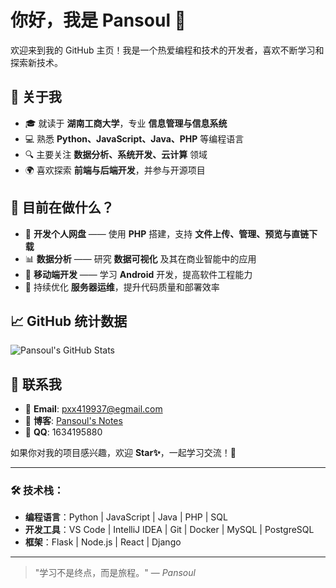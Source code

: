 # 你好，我是 Pansoul 👋

欢迎来到我的 GitHub 主页！我是一个热爱编程和技术的开发者，喜欢不断学习和探索新技术。  

## 🚀 关于我
- 🎓 就读于 **湖南工商大学**，专业 **信息管理与信息系统**  
- 💻 熟悉 **Python、JavaScript、Java、PHP** 等编程语言  
- 🔍 主要关注 **数据分析、系统开发、云计算** 领域  
- 🌍 喜欢探索 **前端与后端开发**，并参与开源项目  

## 🌱 目前在做什么？
- 📌 **开发个人网盘** —— 使用 **PHP** 搭建，支持 **文件上传、管理、预览与直链下载**  
- 📊 **数据分析** —— 研究 **数据可视化** 及其在商业智能中的应用  
- 📱 **移动端开发** —— 学习 **Android** 开发，提高软件工程能力  
- 🔧 持续优化 **服务器运维**，提升代码质量和部署效率  

## 📈 GitHub 统计数据
![Pansoul's GitHub Stats](https://github-readme-stats.vercel.app/api?username=pansoul1&show_icons=true&count_private=true&hide=prs&theme=radical)  

## 📣 联系我
- 📧 **Email**: pxx419937@egmail.com  
- 🔗 **博客**: [Pansoul's Notes](https://pansoul.site)  
- 💬 **QQ**: 1634195880 

如果你对我的项目感兴趣，欢迎 **Star✨**，一起学习交流！🚀  

---

### 🛠 技术栈：
- **编程语言**：Python | JavaScript | Java | PHP | SQL  
- **开发工具**：VS Code | IntelliJ IDEA | Git | Docker | MySQL | PostgreSQL  
- **框架**：Flask | Node.js | React | Django  

---

> "学习不是终点，而是旅程。" — *Pansoul*
